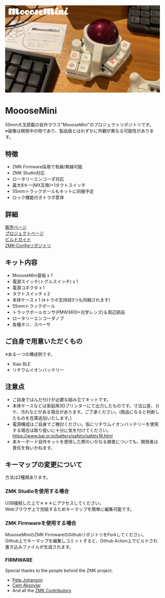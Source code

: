![](./Readme_image/MoooseMini01.png)
<br>

# MoooseMini
55mm大玉搭載の自作マウス"MoooseMini"のプロジェクトリポジトリです。  
※画像は開発中の物であり、製品版とはわずかに外観が異なる可能性があります。  

## 特徴
* ZMK Firmware採用で有線/無線可能  
* ZMK Studio対応  
* ロータリーエンコーダ対応  
* 最大8キー(MX互換)+1タクトスイッチ  
* 55mmトラックボールもキットに同梱予定  
* ロック機能付きトラボ筐体  

## 詳細
[販売ページ](https://ataruno.booth.pm/items/6922285)  
[プロジェクトページ](https://github.com/ataruno/MoooseMini/tree/main)  
[ビルドガイド](https://github.com/ataruno/MoooseMini/blob/main/build_guide/build_guide.md)  
[ZMK-Configリポジトリ](https://github.com/ataruno/zmk-MoooseMini)  

## キット内容
* MoooseMini基板 x 1
* 電源スイッチ(トグルスイッチ) x 1
* 電源コネクタ x 1
* タクトスイッチ x 2
* 本体ケース x 1 (※トラボ支持球3つも同梱されます)
* 55mmトラックボール
* トラックボールセンサ(PMW3610+光学レンズ)＆周辺部品
* ロータリーエンコーダノブ
* 各種ネジ、スペーサ

## ご自身で用意いただくもの
※ある一つの構成例です。  
* Xiao BLE
* リチウムイオンバッテリー

## 注意点
* ご自身ではんだ付けが必要な組み立てキットです。
* 本体ケースなどは家庭用3Dプリンターにて出力したものです。寸法公差、カケ、汚れなどがある場合があります。ご了承ください。(商品になると判断したものを在庫追加いたします。)
* 電源構成はご自身でご検討ください。仮にリチウムイオンバッテリーを使用する場合は取り扱いに十分に気を付けてください。  
https://www.baj.or.jp/battery/safety/safety16.html
* 本キーボード自作キットを使用した際のいかなる損害についても、開発者は責任を負いかねます。

## キーマップの変更について
方法は2種類あります。  

### ZMK Studioを使用する場合
USB接続した上で＊＊＊にアクセスしてください。  
Webブラウザ上で完結するためキーマップを簡単に編集可能です。  

### ZMK Firmwareを使用する場合
MoooseMiniのZMK FirmwareのGithubリポジトリをForkしてください。  
Github上でキーマップを編集しコミットすると、Github Action上でビルドされ書き込みファイルが生成されます。  

### FIRMWARE  
Special thanks to the people behind the ZMK project:  
- [Pete Johanson](https://github.com/petejohanson)  
- [Cem Aksoylar](https://github.com/caksoylar)  
- And all the [ZMK Contributors](https://github.com/zmkfirmware/zmk/graphs/contributors)  

